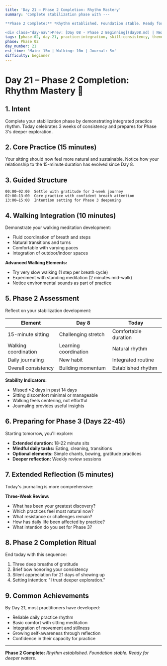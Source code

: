 ```yaml
---
title: 'Day 21 – Phase 2 Completion: Rhythm Mastery'
summary: 'Complete stabilization phase with ---

**Phase 2 Complete:** *Rhythm established. Foundation stable. Ready for deeper waters.*

<div class="day-nav">Prev: [Day 08 - Phase 2 Beginning](day08.md) | Next: [Day 30 - Mid-Journey Reflection](day30.md) | [Phase 3 Overview](../plan/phase-03-deepening-days-22-45.md)</div>egrated sitting, walking, and reflection practice.'
tags: [phase-02, day-21, practice:integration, skill:consistency, theme:transition]
phase: Phase 02
day_number: 21
est_time: 'Main: 15m | Walking: 10m | Journal: 5m'
difficulty: beginner
---
```


# Day 21 – Phase 2 Completion: Rhythm Mastery :ocean:

## 1. Intent

Complete your stabilization phase by demonstrating integrated practice rhythm. Today celebrates 3 weeks of consistency and prepares for Phase 3's deeper exploration.

## 2. Core Practice (15 minutes)

Your sitting should now feel more natural and sustainable. Notice how your relationship to the 15-minute duration has evolved since Day 8.

## 3. Guided Structure

```text
00:00–02:00  Settle with gratitude for 3-week journey
02:00–13:00  Core practice with confident breath attention
13:00–15:00  Intention setting for Phase 3 deepening
```

## 4. Walking Integration (10 minutes)

Demonstrate your walking meditation development:

-   Fluid coordination of breath and steps
-   Natural transitions and turns
-   Comfortable with varying paces
-   Integration of outdoor/indoor spaces

**Advanced Walking Elements:**

-   Try very slow walking (1 step per breath cycle)
-   Experiment with standing meditation (2 minutes mid-walk)
-   Notice environmental sounds as part of practice

## 5. Phase 2 Assessment

Reflect on your stabilization development:

| Element              | Day 8                 | Today                |
| -------------------- | --------------------- | -------------------- |
| 15-minute sitting    | Challenging stretch   | Comfortable duration |
| Walking coordination | Learning coordination | Natural rhythm       |
| Daily journaling     | New habit             | Integrated routine   |
| Overall consistency  | Building momentum     | Established rhythm   |

**Stability Indicators:**

-   Missed ≤2 days in past 14 days
-   Sitting discomfort minimal or manageable
-   Walking feels centering, not effortful
-   Journaling provides useful insights

## 6. Preparing for Phase 3 (Days 22-45)

Starting tomorrow, you'll explore:

-   **Extended duration:** 18-22 minute sits
-   **Mindful daily tasks:** Eating, cleaning, transitions
-   **Optional elements:** Simple chants, bowing, gratitude practices
-   **Deeper reflection:** Weekly review sessions

## 7. Extended Reflection (5 minutes)

Today's journaling is more comprehensive:

**Three-Week Review:**

-   What has been your greatest discovery?
-   Which practices feel most natural now?
-   What resistance or challenges remain?
-   How has daily life been affected by practice?
-   What intention do you set for Phase 3?

## 8. Phase 2 Completion Ritual

End today with this sequence:

1. Three deep breaths of gratitude
2. Brief bow honoring your consistency
3. Silent appreciation for 21 days of showing up
4. Setting intention: "I trust deeper exploration."

## 9. Common Achievements

By Day 21, most practitioners have developed:

-   Reliable daily practice rhythm
-   Basic comfort with sitting meditation
-   Integration of movement and stillness
-   Growing self-awareness through reflection
-   Confidence in their capacity for practice

---

**Phase 2 Complete:** _Rhythm established. Foundation stable. Ready for deeper waters._
